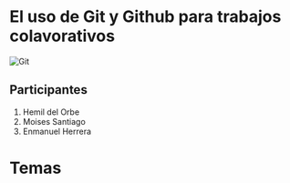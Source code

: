 # El uso de Git y Github para trabajos colavorativos
![Git](https://d1jnx9ba8s6j9r.cloudfront.net/blog/wp-content/uploads/2017/12/gitHub.png)
## **Participantes**
1. Hemil del Orbe
 2. Moises Santiago
 3. Enmanuel Herrera

 # Temas
